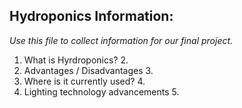 
## **Hydroponics Information:**

*Use this file to collect information for our final project.*

1.  What is Hyrdroponics?
	2. 
2.  Advantages / Disadvantages
	3. 
3.  Where is it currently used?
	4. 
4.  Lighting technology advancements
	5. 

